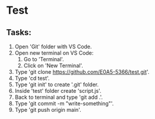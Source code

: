 # Test
## Tasks:
1. Open 'Git' folder with VS Code.
2. Open new terminal on VS Code:
    1. Go to 'Terminal'.
    2. Click on 'New Terminal'.
3. Type 'git clone https://github.com/E0A5-5366/test.git'.
4. Type 'cd test'.
5. Type 'git init' to create '.git' folder.
6. Inside 'test' folder create 'script.js'.
7. Back to terminal and type 'git add .'.
8. Type 'git commit -m "write-something"'.
9. Type 'git push origin main'.